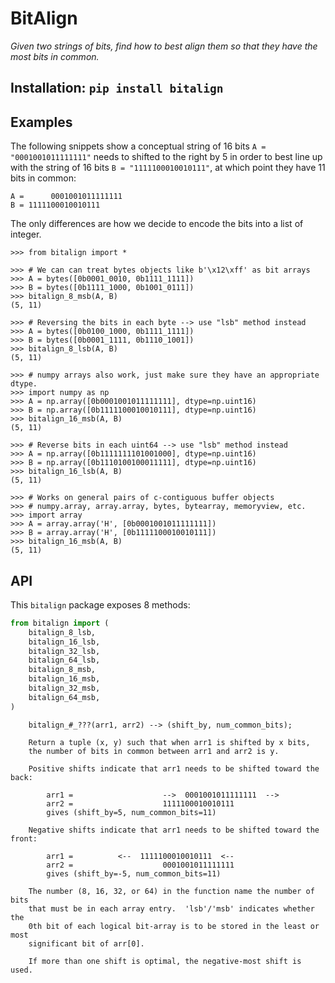 # BitAlign

*Given two strings of bits, find how to best align them so that they have the most bits in common.*

## Installation: `pip install bitalign`

## Examples

The following snippets show a conceptual string of 16 bits `A = "0001001011111111"`
needs to shifted to the right by 5 in order to best line up with
the string of 16 bits `B = "1111100010010111"`, at
which point they have 11 bits in common:

```
A =      0001001011111111
B = 1111100010010111
```

The only differences are how we decide to encode the bits into a list of integer.

```pycon
>>> from bitalign import *

>>> # We can can treat bytes objects like b'\x12\xff' as bit arrays
>>> A = bytes([0b0001_0010, 0b1111_1111])
>>> B = bytes([0b1111_1000, 0b1001_0111])
>>> bitalign_8_msb(A, B)
(5, 11)

>>> # Reversing the bits in each byte --> use "lsb" method instead
>>> A = bytes([0b0100_1000, 0b1111_1111])
>>> B = bytes([0b0001_1111, 0b1110_1001])
>>> bitalign_8_lsb(A, B)
(5, 11)

>>> # numpy arrays also work, just make sure they have an appropriate dtype.
>>> import numpy as np
>>> A = np.array([0b0001001011111111], dtype=np.uint16)
>>> B = np.array([0b1111100010010111], dtype=np.uint16)
>>> bitalign_16_msb(A, B)
(5, 11)

>>> # Reverse bits in each uint64 --> use "lsb" method instead
>>> A = np.array([0b1111111101001000], dtype=np.uint16)
>>> B = np.array([0b1110100100011111], dtype=np.uint16)
>>> bitalign_16_lsb(A, B)
(5, 11)

>>> # Works on general pairs of c-contiguous buffer objects
>>> # numpy.array, array.array, bytes, bytearray, memoryview, etc.
>>> import array
>>> A = array.array('H', [0b0001001011111111])
>>> B = array.array('H', [0b1111100010010111])
>>> bitalign_16_msb(A, B)
(5, 11)
```

## API

This `bitalign` package exposes 8 methods:

```python
from bitalign import (
    bitalign_8_lsb,
    bitalign_16_lsb,
    bitalign_32_lsb,
    bitalign_64_lsb,
    bitalign_8_msb,
    bitalign_16_msb,
    bitalign_32_msb,
    bitalign_64_msb,
)
```

```
    bitalign_#_???(arr1, arr2) --> (shift_by, num_common_bits);

    Return a tuple (x, y) such that when arr1 is shifted by x bits,
    the number of bits in common between arr1 and arr2 is y.

    Positive shifts indicate that arr1 needs to be shifted toward the back:

        arr1 =                    -->  0001001011111111  -->
        arr2 =                    1111100010010111
        gives (shift_by=5, num_common_bits=11)

    Negative shifts indicate that arr1 needs to be shifted toward the front:

        arr1 =          <--  1111100010010111  <--
        arr2 =                    0001001011111111
        gives (shift_by=-5, num_common_bits=11)

    The number (8, 16, 32, or 64) in the function name the number of bits
    that must be in each array entry.  'lsb'/'msb' indicates whether the
    0th bit of each logical bit-array is to be stored in the least or most
    significant bit of arr[0].

    If more than one shift is optimal, the negative-most shift is used.
```
